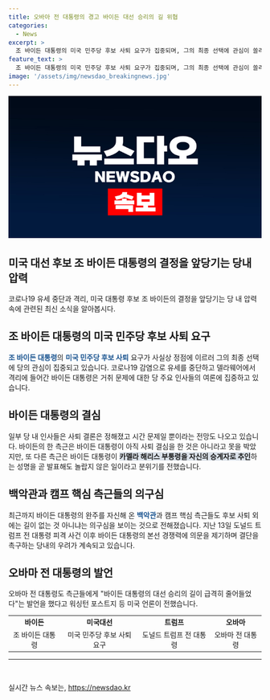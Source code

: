 ```yaml
---
title: 오바아 전 대통령의 경고 바이든 대선 승리의 길 위협
categories:
  - News
excerpt: >
  조 바이든 대통령의 미국 민주당 후보 사퇴 요구가 집중되며, 그의 최종 선택에 관심이 쏠리고 있다. 유세 중단과 격리로 사퇴 결정에 대한 당 내 의견이 갈리고 있으며, 사퇴 결심 여부와 카멜라 해리스 부통령을 자신의 후임으로 지목할 가능성이 언급되고 있다. 바이든 대통령의 본선 경쟁력과 대선 승리의 길이에 대한 우려가 높아지고 있으며, 오바마 전 대통령의 발언도 관심을 모으고 있다. #바이든 #미국대선 #트럼프 #오바마
feature_text: >
  조 바이든 대통령의 미국 민주당 후보 사퇴 요구가 집중되며, 그의 최종 선택에 관심이 쏠리고 있다. 유세 중단과 격리로 사퇴 결정에 대한 당 내 의견이 갈리고 있으며, 사퇴 결심 여부와 카멜라 해리스 부통령을 자신의 후임으로 지목할 가능성이 언급되고 있다. 바이든 대통령의 본선 경쟁력과 대선 승리의 길이에 대한 우려가 높아지고 있으며, 오바마 전 대통령의 발언도 관심을 모으고 있다. #바이든 #미국대선 #트럼프 #오바마
image: '/assets/img/newsdao_breakingnews.jpg'
---
```


<p><img src="/assets/img/newsdao_breakingnews.jpg" alt="implanttips 속보" /></p>

<h2>미국 대선 후보 조 바이든 대통령의 결정을 앞당기는 당내 압력</h2>

<p data-ke-size="size16">코로나19 유세 중단과 격리, 미국 대통령 후보 조 바이든의 결정을 앞당기는 당 내 압력 속에 관련된 최신 소식을 알아봅시다.</p>

<h2 data-ke-size="size26">조 바이든 대통령의 미국 민주당 후보 사퇴 요구</h2>

<p><b><span style="color: #1a5490;">조 바이든 대통령</span></b>의 <b><span style="color: #1a5490;">미국 민주당 후보 사퇴</span></b> 요구가 사실상 정점에 이르러 그의 최종 선택에 당의 관심이 집중되고 있습니다. 코로나19 감염으로 유세를 중단하고 델라웨어에서 격리에 들어간 바이든 대통령은 거취 문제에 대한 당 주요 인사들의 여론에 집중하고 있습니다.</p>

<h2 data-ke-size="size26">바이든 대통령의 결심</h2>

<p>일부 당 내 인사들은 사퇴 결론은 정해졌고 시간 문제일 뿐이라는 전망도 나오고 있습니다. 바이든의 한 측근은 바이든 대통령이 아직 사퇴 결심을 한 것은 아니라고 못을 박았지만, 또 다른 측근은 바이든 대통령이 <b><span style="background-color: #21538527;">카멜라 해리스 부통령을 자신의 승계자로 추인</span></b>하는 성명을 곧 발표해도 놀랍지 않은 일이라고 분위기를 전했습니다.</p>

<h2 data-ke-size="size26">백악관과 캠프 핵심 측근들의 의구심</h2>

<p>최근까지 바이든 대통령의 완주를 자신해 온 <b><span style="color: #1a5490;">백악관</span></b>과 캠프 핵심 측근들도 후보 사퇴 외에는 길이 없는 것 아니냐는 의구심을 보이는 것으로 전해졌습니다. 지난 13일 도널드 트럼프 전 대통령 피격 사건 이후 바이든 대통령의 본선 경쟁력에 의문을 제기하며 결단을 촉구하는 당내의 우려가 계속되고 있습니다.</p>

<h2 data-ke-size="size26">오바마 전 대통령의 발언</h2>

<p>오바마 전 대통령도 측근들에게 "바이든 대통령의 대선 승리의 길이 급격히 줄어들었다"는 발언을 했다고 워싱턴 포스트지 등 미국 언론이 전했습니다.</p>

<table>
    <tbody>
        <tr>
            <td style="text-align: center; height: 17px;"><b>바이든</b></td>
            <td style="text-align: center; height: 17px;"><b>미국대선</b></td>
            <td style="text-align: center; height: 17px;"><b>트럼프</b></td>
            <td style="text-align: center; height: 17px;"><b>오바마</b></td>
        </tr>
        <tr>
            <td style="text-align: center; height: 17px;">조 바이든 대통령</td>
            <td style="text-align: center; height: 17px;">미국 민주당 후보 사퇴 요구</td>
            <td style="text-align: center; height: 17px;">도널드 트럼프 전 대통령</td>
            <td style="text-align: center; height: 17px;">오바마 전 대통령</td>
        </tr>
    </tbody>
</table>

<hr>

<p data-ke-size="size16">&nbsp;</p>
실시간 뉴스 속보는, <a href="https://newsdao.kr" rel="dofollow">https://newsdao.kr</a>


